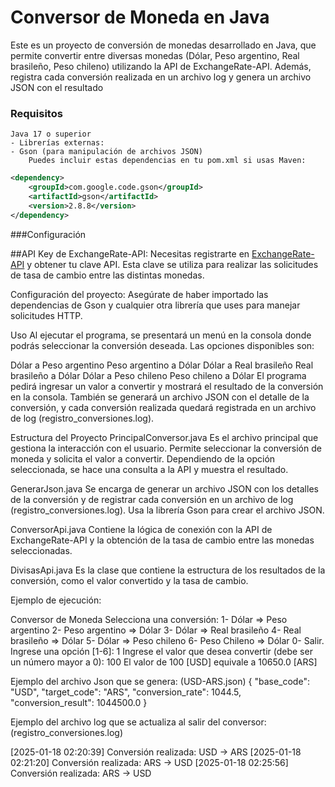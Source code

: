 # Conversor de Moneda en Java

Este es un proyecto de conversión de monedas desarrollado en Java, que permite convertir entre diversas monedas (Dólar, Peso argentino, Real brasileño, Peso chileno) utilizando la API de ExchangeRate-API. Además, registra cada conversión realizada en un archivo log y genera un archivo JSON con el resultado

### Requisitos
    Java 17 o superior
    - Librerías externas:
    - Gson (para manipulación de archivos JSON)
        Puedes incluir estas dependencias en tu pom.xml si usas Maven:
```xml
<dependency>
    <groupId>com.google.code.gson</groupId>
    <artifactId>gson</artifactId>
    <version>2.8.8</version>
</dependency>

```
###Configuración

##API Key de ExchangeRate-API: Necesitas registrarte en [ExchangeRate-API](https://www.exchangerate-api.com/) y obtener tu clave API. Esta clave se utiliza para realizar las solicitudes de tasa de cambio entre las distintas monedas.

Configuración del proyecto: Asegúrate de haber importado las dependencias de Gson y cualquier otra librería que uses para manejar solicitudes HTTP.

Uso
Al ejecutar el programa, se presentará un menú en la consola donde podrás seleccionar la conversión deseada. Las opciones disponibles son:

Dólar a Peso argentino
Peso argentino a Dólar
Dólar a Real brasileño
Real brasileño a Dólar
Dólar a Peso chileno
Peso chileno a Dólar
El programa pedirá ingresar un valor a convertir y mostrará el resultado de la conversión en la consola. También se generará un archivo JSON con el detalle de la conversión, y cada conversión realizada quedará registrada en un archivo de log (registro_conversiones.log).

Estructura del Proyecto
PrincipalConversor.java
Es el archivo principal que gestiona la interacción con el usuario. Permite seleccionar la conversión de moneda y solicita el valor a convertir. Dependiendo de la opción seleccionada, se hace una consulta a la API y muestra el resultado.

GenerarJson.java
Se encarga de generar un archivo JSON con los detalles de la conversión y de registrar cada conversión en un archivo de log (registro_conversiones.log). Usa la librería Gson para crear el archivo JSON.

ConversorApi.java
Contiene la lógica de conexión con la API de ExchangeRate-API y la obtención de la tasa de cambio entre las monedas seleccionadas.

DivisasApi.java
Es la clase que contiene la estructura de los resultados de la conversión, como el valor convertido y la tasa de cambio.


Ejemplo de ejecución:

Conversor de Moneda
Selecciona una conversión:
    1- Dólar => Peso argentino
    2- Peso argentino => Dólar
    3- Dólar => Real brasileño
    4- Real brasileño => Dólar
    5- Dólar => Peso chileno
    6- Peso Chileno => Dólar
    0- Salir.
Ingrese una opción [1-6]: 1
Ingrese el valor que desea convertir (debe ser un número mayor a 0): 100
El valor de 100 [USD] equivale a 10650.0 [ARS]

Ejemplo del archivo Json que se genera:
(USD-ARS.json)
{
  "base_code": "USD",
  "target_code": "ARS",
  "conversion_rate": 1044.5,
  "conversion_result": 1044500.0
}

Ejemplo del archivo log que se actualiza al salir del conversor:
(registro_conversiones.log)

[2025-01-18 02:20:39] Conversión realizada: USD -> ARS
[2025-01-18 02:21:20] Conversión realizada: ARS -> USD
[2025-01-18 02:25:56] Conversión realizada: ARS -> USD


